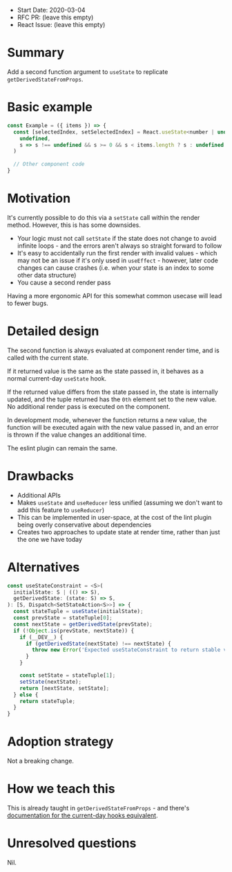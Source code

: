 - Start Date: 2020-03-04
- RFC PR: (leave this empty)
- React Issue: (leave this empty)

# Summary

Add a second function argument to `useState` to replicate `getDerivedStateFromProps`.

# Basic example

```js
const Example = ({ items }) => {
  const [selectedIndex, setSelectedIndex] = React.useState<number | undefined>(
    undefined,
    s => s !== undefined && s >= 0 && s < items.length ? s : undefined
  )
  
  // Other component code
}
```

# Motivation

It's currently possible to do this via a `setState` call within the render method. However, this is has some downsides.

* Your logic must not call `setState` if the state does not change to avoid infinite loops - and the errors aren't always so straight forward to follow
* It's easy to accidentally run the first render with invalid values - which may not be an issue if it's only used in `useEffect` - however, later code changes can cause crashes (i.e. when your state is an index to some other data structure)
* You cause a second render pass

Having a more ergonomic API for this somewhat common usecase will lead to fewer bugs.

# Detailed design

The second function is always evaluated at component render time, and is called with the current state.

If it returned value is the same as the state passed in, it behaves as a normal current-day `useState` hook.

If the returned value differs from the state passed in, the state is internally updated, and the tuple returned has the `0th` element set to the new value. No additional render pass is executed on the component.

In development mode, whenever the function returns a new value, the function will be executed again with the new value passed in, and an error is thrown if the value changes an additional time.

The eslint plugin can remain the same.

# Drawbacks

* Additional APIs
* Makes `useState` and `useReducer` less unified (assuming we don't want to add this feature to `useReducer`)
* This can be implemented in user-space, at the cost of the lint plugin being overly conservative about dependencies
* Creates two approaches to update state at render time, rather than just the one we have today

# Alternatives

```js
const useStateConstraint = <S>(
  initialState: S | (() => S),
  getDerivedState: (state: S) => S,
): [S, Dispatch<SetStateAction<S>>] => {
  const stateTuple = useState(initialState);
  const prevState = stateTuple[0];
  const nextState = getDerivedState(prevState);
  if (!Object.is(prevState, nextState)) {
    if (__DEV__) {
      if (getDerivedState(nextState) !== nextState) {
        throw new Error('Expected useStateConstraint to return stable value');
      }
    }

    const setState = stateTuple[1];
    setState(nextState);
    return [nextState, setState];
  } else {
    return stateTuple;
  }
}
```

# Adoption strategy

Not a breaking change.

# How we teach this

This is already taught in `getDerivedStateFromProps` - and there's [documentation for the current-day hooks equivalent](https://reactjs.org/docs/hooks-faq.html#how-do-i-implement-getderivedstatefromprops).

# Unresolved questions

Nil.
